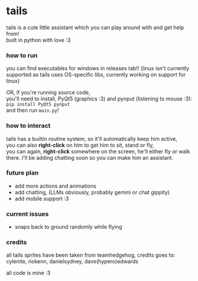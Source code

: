  # tails 

tails is a cute little assistant which you can play around with and get help from!  
built in python with love :3  
  
### how to run  
you can find executables for windows in releases tab!!  (linux isn't currently supported as tails uses OS-specific libs, currently working on support for linux)
  
OR, if you're running source code,  
you'll need to install, PyQt5 (graphics :3) and pynput (listening to mouse :3):  
`pip install PyQt5 pynput`  
and then run `main.py`!  
    
### how to interact  
tails has a builtin routine system, so it'll automatically keep him active,  
you can also **right-click** on him to get him to sit, stand or fly,  
you can again, **right-click** somewhere on the screen, he'll either fly or walk there.
i'll be adding chatting soon so you can make him an assistant. 

### future plan
- add more actions and animations
- add chatting, (LLMs obviously, probably gemini or chat gippity)
- add mobile support :3

### current issues
- snaps back to ground randomly while flying 

### credits
all tails sprites have been taken from teamhedgehog,
credits goes to: cylenite, riokenn, danielsydney, dave(hypero)edwards

all code is mine :3